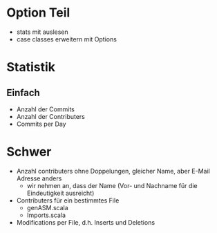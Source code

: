 # Option Teil
* stats mit auslesen
* case classes erweitern mit Options

# Statistik
## Einfach
* Anzahl der Commits
* Anzahl der Contributers
* Commits per Day

# Schwer
* Anzahl contributers ohne Doppelungen, gleicher Name, aber E-Mail Adresse anders
  * wir nehmen an, dass der Name (Vor- und Nachname für die Eindeutigkeit ausreicht)
* Contributers für ein bestimmtes File
  * genASM.scala
  * Imports.scala
* Modifications per File, d.h. Inserts und Deletions
